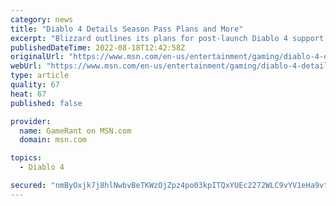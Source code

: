 ```yaml
---
category: news
title: "Diablo 4 Details Season Pass Plans and More"
excerpt: "Blizzard outlines its plans for post-launch Diablo 4 support including how Seasons will work and what fans can expect from live service features."
publishedDateTime: 2022-08-18T12:42:58Z
originalUrl: "https://www.msn.com/en-us/entertainment/gaming/diablo-4-details-season-pass-plans-and-more/ar-AA10Otxb"
webUrl: "https://www.msn.com/en-us/entertainment/gaming/diablo-4-details-season-pass-plans-and-more/ar-AA10Otxb"
type: article
quality: 67
heat: 67
published: false

provider:
  name: GameRant on MSN.com
  domain: msn.com

topics:
  - Diablo 4

secured: "nmByOxjk7j8hlNwbvBeTKWzOjZpz4po03kpITQxYUEc2272WLC9vYV1eHa9vtoIZkOFmLt/llCM1cZZdT4AfSmTucxGTMftpOlbqgg63B2ynA04G/l75N9qPU/BzkhGqY+uhDqL2/d9yRxfO5wA1HKCWBwJEhc2Lby65CwpznN8/gthTmFpBA6Z4uv15eybFLP7T53vhmmDSVigB42kiskc14XXe90e+Sj4o/owGjWv3rSjivJH20Rl9LYRAe+4OJTPAyZG6+ZK0WEBbDWRTbdnOeaYppKsw0CD3g7P0EkcwQyAjQ/e7cT28UcjjHP5YYMqU8Byo4BrjGOEyTQ71w9IS14OPUgjPoPl/JD9+o3g=;lDNbpAWp8H9QVqUrVecwtQ=="
---
```


